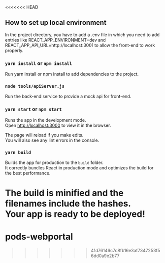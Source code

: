 <<<<<<< HEAD

## How to set up local environment 

In the project directory, you have to add a .env file in which you need to add entries like REACT_APP_ENVIRONMENT=dev and REACT_APP_API_URL=http://localhost:3001 to allow the front-end to work properly.

### `yarn install` or `npm install`

Run yarn install or npm install to add dependencies to the project.

### `node tools/apiServer.js`

Run the back-end service to provide a mock api for front-end. 

### `yarn start` or `npm start`

Runs the app in the development mode.\
Open [http://localhost:3000](http://localhost:3000) to view it in the browser.

The page will reload if you make edits.\
You will also see any lint errors in the console.

### `yarn build`

Builds the app for production to the `build` folder.\
It correctly bundles React in production mode and optimizes the build for the best performance.

The build is minified and the filenames include the hashes.\
Your app is ready to be deployed!
=======
# pods-webportal
>>>>>>> 41d76146c7c8fb16e3af7347253f56dd0a9e2b77
